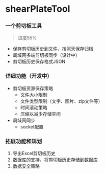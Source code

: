 # shearPlateTool
### 一个剪切板工具 
>进度55%

- 保存剪切板历史到文件，按照天保存归档
- 局域网多端剪切板同步（设计中）
- 剪切板历史保存格式JSON

### 详细功能（开发中）
- 剪切板资源保存策略
    - 文件大小限制
    - 文件类型限制（文字、图片、zip文件等）
    - 时间滚动策略
    - 压缩以减少存储空间
- 局域网同步
    - socket配置
  
### 拓展功能和规划
1. 导出Excel剪切板历史
2. 数据库的支持，将剪切板历史存储到数据库
3. 数据安全策略